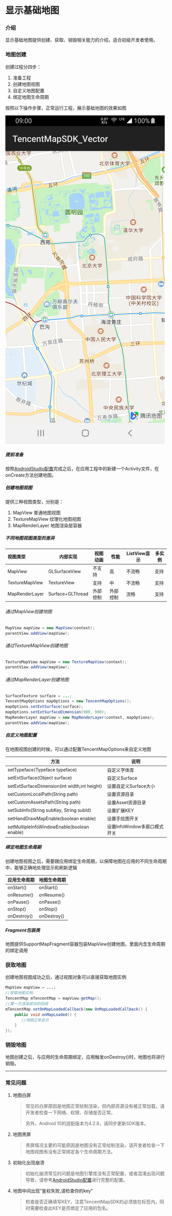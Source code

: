 # 显示基础地图

### 介绍

显示基础地图提供创建、获取、销毁相关能力的介绍，适合初级开发者使用。

### 地图创建

创建过程分四步：

1. 准备工程
2. 创建地图视图
3. 自定义地图配置
4. 绑定地图生命周期

按照以下操作步骤，正常运行工程，展示基础地图的效果如图

![地图展示效果图](../images/basic/basicmap.png)

##### 提前准备

按照[AndroidStudio配置](../guide/config.md)完成之后，在应用工程中的新建一个Activity文件，在onCreate方法创建地图。

##### 创建地图视图

提供三种视图类型，分别是：

1. MapView 普通地图视图
2. TextureMapView 纹理化地图视图
3. MapRenderLayer 地图渲染层容器

##### 不同地图视图类型的差异

| 视图类型       | 内部实现         | 视图动画 | 性能     | ListView显示 | 多实例 |
| :------------- | ---------------- | -------- | -------- | ------------ | ------ |
| MapView        | GLSurfaceView    | 不支持   | 高       | 不流畅       | 支持   |
| TextureMapView | TextureView      | 支持     | 中       | 不流畅       | 支持   |
| MapRenderLayer | Surface+GLThread | 外部控制 | 外部控制 | 流畅         | 支持   |

###### 通过MapView创建地图

```java
MapView mapView = new MapView(context);
parentView.addView(mapView);
```

###### 通过TextureMapView创建地图
```java
TextureMapView mapView = new TextureMapView(context);
parentView.addView(mapView);
```

###### 通过MapRenderLayer创建地图

```java
SurfaceTexture surface = ...;
TencentMapOptions mapOptions = new TencentMapOptions();
mapOptions.setExtSurface(surface);
mapOptions.setExtSurfaceDimension(900, 900);
MapRenderLayer mapView = new MapRenderLayer(context, mapOptions);
parentView.addView(mapView);
```

##### 自定义地图配置

在地图视图创建的时候，可以通过配置TencentMapOptions来自定义地图

| 方法                                         | 说明                         |
| -------------------------------------------- | ---------------------------- |
| setTypeface(Typeface typeface)               | 自定义字体库                 |
| setExtSurface(Object surface)                | 自定义Surface                |
| setExtSurfaceDimension(int width,int height) | 设置自定义Surface大小        |
| setCustomLocalPath(String path)              | 设置资源目录                 |
| setCustomAssetsPath(String path)             | 设置Asset资源目录            |
| setSubInfo(String subKey, String subId)      | 设置扩展KEY                  |
| setHandDrawMapEnable(boolean enable)         | 设置手绘图开关               |
| setMultipleInfoWindowEnable(boolean enable)  | 设置InfoWindow多窗口模式开关 |

##### 绑定地图生命周期

创建地图视图之后，需要跟应用绑定生命周期，以保障地图在应用的不同生命周期中，能够正确地处理显示和刷新逻辑

| 应用生命周期 | 地图生命周期 |
| ------------ | ------------ |
| onStart()    | onStart()    |
| onResume()   | onResume()   |
| onPause()    | onPause()    |
| onStop()     | onStop()     |
| onDestroy()  | onDestroy()  |

##### Fragment包装类

地图提供SupportMapFragment容器包装MapView创建地图，里面内含生命周期的绑定调用

### 获取地图

创建地图视图成功之后，通过视图对象可以直接获取地图实例

```java
MapView mapView = ...;
//获取地图实例
TencentMap mTencentMap = mapView.getMap();
//第一次渲染成功的回调
mTencentMap.setOnMapLoadedCallback(new OnMapLoadedCallback() {
  	public void onMapLoaded() {
       //地图正常显示
    }
});
```

### 销毁地图

地图创建之后，与应用的生命周期绑定，应用触发onDestroy()时，地图也将进行销毁。



---

### 常见问题

1. 地图白屏

   > 常见的白屏原因是地图正常绘制渲染，但内部资源没有被正常加载，请开发者检查一下网络、权限、存储是否正常。
   >
   > 另外，Android 10的适配版本为4.2.8，请同步更新SDK版本。

2. 地图黑屏

   > 黑屏情况主要的可能原因是地图没有正常绘制渲染，请开发者检查一下地图视图有没有正常绑定各个生命周期方法。

3. 初始化出现崩溃

   > 初始化崩溃常见的问题是地图引擎库没有正常配置，或者混淆出现问题导致，请参考[AndroidStudio配置](../guide/config.md)进行完整的配置。
   
4. 地图中间出现“鉴权失败,请检查你的key”

   > 检查是否正确填写KEY，注意TencentMapSDK的<meta>必须放在<application>标签内，同时需要检查此KEY是否绑定了应用的包名。

